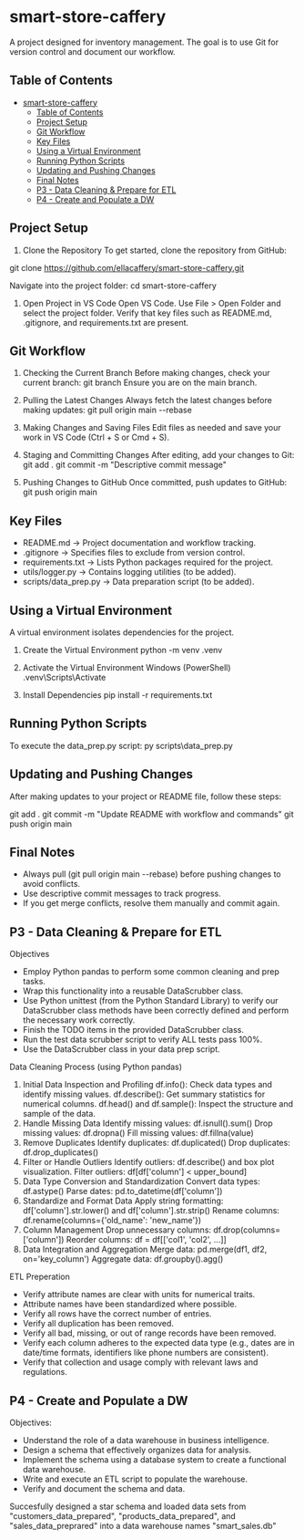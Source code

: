# smart-store-caffery
A project designed for inventory management. The goal is to use Git for version control and document our workflow.

## Table of Contents
- [smart-store-caffery](#smart-store-caffery)
  - [Table of Contents](#table-of-contents)
  - [Project Setup](#project-setup)
  - [Git Workflow](#git-workflow)
  - [Key Files](#key-files)
  - [Using a Virtual Environment](#using-a-virtual-environment)
  - [Running Python Scripts](#running-python-scripts)
  - [Updating and Pushing Changes](#updating-and-pushing-changes)
  - [Final Notes](#final-notes)
  - [P3 - Data Cleaning \& Prepare for ETL](#p3---data-cleaning--prepare-for-etl)
  - [P4 - Create and Populate a DW](#p4---create-and-populate-a-dw)

## Project Setup
1. Clone the Repository
To get started, clone the repository from GitHub:

git clone https://github.com/ellacaffery/smart-store-caffery.git

Navigate into the project folder:
cd smart-store-caffery

1. Open Project in VS Code
    Open VS Code.
    Use File > Open Folder and select the project folder.
    Verify that key files such as README.md, .gitignore, and requirements.txt are present.

## Git Workflow
1. Checking the Current Branch
Before making changes, check your current branch:
git branch
Ensure you are on the main branch.

2. Pulling the Latest Changes
Always fetch the latest changes before making updates:
git pull origin main --rebase

3. Making Changes and Saving Files
Edit files as needed and save your work in VS Code (Ctrl + S or Cmd + S).

4. Staging and Committing Changes
After editing, add your changes to Git:
git add .
git commit -m "Descriptive commit message"

5. Pushing Changes to GitHub
Once committed, push updates to GitHub:
git push origin main

## Key Files
- README.md → Project documentation and workflow tracking.
- .gitignore → Specifies files to exclude from version control.
- requirements.txt → Lists Python packages required for the project.
- utils/logger.py → Contains logging utilities (to be added).
- scripts/data_prep.py → Data preparation script (to be added).

## Using a Virtual Environment
A virtual environment isolates dependencies for the project.

1. Create the Virtual Environment
python -m venv .venv

2. Activate the Virtual Environment
Windows (PowerShell)
.venv\Scripts\Activate

1. Install Dependencies
pip install -r requirements.txt

## Running Python Scripts
To execute the data_prep.py script:
py scripts\data_prep.py

## Updating and Pushing Changes
After making updates to your project or README file, follow these steps:

git add .
git commit -m "Update README with workflow and commands"
git push origin main

## Final Notes
- Always pull (git pull origin main --rebase) before pushing changes to avoid conflicts.
- Use descriptive commit messages to track progress.
- If you get merge conflicts, resolve them manually and commit again.

## P3 - Data Cleaning & Prepare for ETL

Objectives
- Employ Python pandas to perform some common cleaning and prep tasks. 
- Wrap this functionality into a reusable DataScrubber class. 
- Use Python unittest (from the Python Standard Library) to verify our DataScrubber class methods have been correctly defined and perform the necessary work correctly. 
- Finish the TODO items in the provided DataScrubber class. 
- Run the test data scrubber script to verify ALL tests pass 100%. 
- Use the DataScrubber class in your data prep script. 

Data Cleaning Process (using Python pandas)
1. Initial Data Inspection and Profiling
df.info(): Check data types and identify missing values.
df.describe(): Get summary statistics for numerical columns.
df.head() and df.sample(): Inspect the structure and sample of the data.
2. Handle Missing Data
Identify missing values: df.isnull().sum()
Drop missing values: df.dropna()
Fill missing values: df.fillna(value)
3. Remove Duplicates
Identify duplicates: df.duplicated()
Drop duplicates: df.drop_duplicates()
4. Filter or Handle Outliers
Identify outliers: df.describe() and box plot visualization.
Filter outliers: df[df['column'] < upper_bound]
5. Data Type Conversion and Standardization
Convert data types: df.astype()
Parse dates: pd.to_datetime(df['column'])
6. Standardize and Format Data
Apply string formatting: df['column'].str.lower() and df['column'].str.strip()
Rename columns: df.rename(columns={'old_name': 'new_name'})
7. Column Management
Drop unnecessary columns: df.drop(columns=['column'])
Reorder columns: df = df[['col1', 'col2', ...]]
8. Data Integration and Aggregation
Merge data: pd.merge(df1, df2, on='key_column')
Aggregate data: df.groupby().agg()

ETL Preperation
- Verify attribute names are clear with units for numerical traits.
- Attribute names have been standardized where possible.
- Verify all rows have the correct number of entries.
- Verify all duplication has been removed.
- Verify all bad, missing, or out of range records have been removed.
- Verify each column adheres to the expected data type (e.g., dates are in date/time formats, identifiers like phone numbers are consistent).
- Verify that collection and usage comply with relevant laws and regulations.

## P4 - Create and Populate a DW

Objectives:
- Understand the role of a data warehouse in business intelligence.
- Design a schema that effectively organizes data for analysis.
- Implement the schema using a database system to create a functional data warehouse.
- Write and execute an ETL script to populate the warehouse.
- Verify and document the schema and data.

Succesfully designed a star schema and loaded data sets from "customers_data_prepared", "products_data_prepared", and "sales_data_preprared" into a data warehouse names "smart_sales.db"